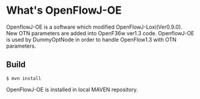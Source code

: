 # What's OpenFlowJ-OE
OpenflowJ-OE is a software which modified OpenFlowJ-Loxi(Ver0.9.0). New OTN parameters are added into OpenF36w ver1.3 code.
OpenflowJ-OE is used by DummyOptNode in order to handle OpenFlow1.3 with OTN parameters.

Build
--------------------------

    $ mvn install

OpenFlowJ-OE is installed in local MAVEN repository.